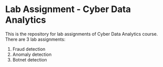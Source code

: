 # Lab Assignment - Cyber Data Analytics

This is the repository for lab assignments of Cyber Data Analytics course.
There are 3 lab assignments:
1. Fraud detection
2. Anomaly detection
3. Botnet detection
